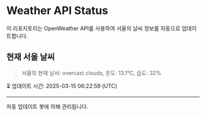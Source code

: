 
# Weather API Status

이 리포지토리는 OpenWeather API를 사용하여 서울의 날씨 정보를 자동으로 업데이트합니다.

## 현재 서울 날씨
> 서울의 현재 날씨: overcast clouds, 온도: 13.1°C, 습도: 32%

⏳ 업데이트 시간: 2025-03-15 06:22:59 (UTC)

---
자동 업데이트 봇에 의해 관리됩니다.
